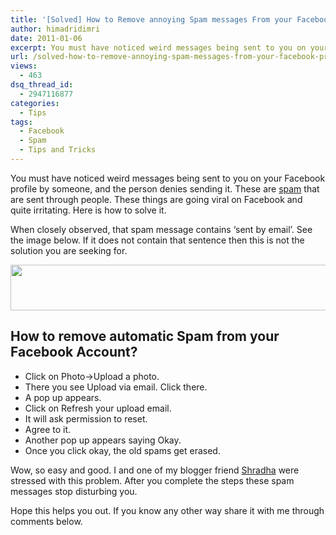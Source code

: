 ```yaml
---
title: '[Solved] How to Remove annoying Spam messages From your Facebook Profile'
author: himadridimri
date: 2011-01-06
excerpt: You must have noticed weird messages being sent to you on your Facebook profile by someone, and the person denies sending it. These are spam that are sent through people. These things are going viral on Facebook and quite irritating. Here is how to solve it.
url: /solved-how-to-remove-annoying-spam-messages-from-your-facebook-profile/
views:
  - 463
dsq_thread_id:
  - 2947116877
categories:
  - Tips
tags:
  - Facebook
  - Spam
  - Tips and Tricks
---
```

You must have noticed weird messages being sent to you on your Facebook profile by someone, and the person denies sending it. These are <a href="http://fbknol.com/how-to-identify-a-spam-on-facebook/" onclick="_gaq.push(['_trackEvent', 'outbound-article', 'http://fbknol.com/how-to-identify-a-spam-on-facebook/', 'spam']);" >spam</a> that are sent through people. These things are going viral on Facebook and quite irritating. Here is how to solve it.

When closely observed, that spam message contains &#8216;sent by email&#8217;. See the image below. If it does not contain that sentence then this is not the solution you are seeking for.

<a href="http://fbknol.com/solved-how-to-remove-annoying-spam-messages-from-your-facebook-profile/facebook-spam/" onclick="_gaq.push(['_trackEvent', 'outbound-article', 'http://fbknol.com/solved-how-to-remove-annoying-spam-messages-from-your-facebook-profile/facebook-spam/', '']);" rel="attachment wp-att-5004"><img class="alignnone size-full wp-image-5004" src="http://cdn.devilsworkshop.org/files/2011/01/Facebook-Spam.png" alt="" width="651" height="73" /></a>

## How to remove automatic Spam from your Facebook Account?

  * Click on Photo->Upload a photo.
  * There you see Upload via email. Click there.
  * A pop up appears.
  * Click on Refresh your upload email.
  * It will ask permission to reset.
  * Agree to it.
  * Another pop up appears saying Okay.
  * Once you click okay, the old spams get erased.

Wow, so easy and good. I and one of my blogger friend <a href="http://cultaffair.com/" onclick="_gaq.push(['_trackEvent', 'outbound-article', 'http://cultaffair.com/', 'Shradha']);" >Shradha</a> were stressed with this problem. After you complete the steps these spam messages stop disturbing you.

Hope this helps you out. If you know any other way share it with me through comments below.
